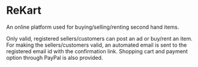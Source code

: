 # ReKart
An online platform used for buying/selling/renting second hand items.

Only valid, registered sellers/customers can post an ad or buy/rent an item. For making the sellers/customers valid, an automated email is sent to the registered email id with the confirmation link.
Shopping cart and payment option through PayPal is also provided.
